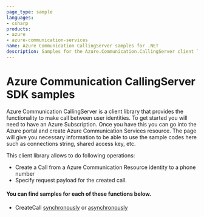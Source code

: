 ```yaml
---
page_type: sample
languages:
- csharp
products:
- azure
- azure-communication-services
name: Azure Communication CallingServer samples for .NET
description: Samples for the Azure.Communication.CallingServer client library
---
```


# Azure Communication CallingServer SDK samples

Azure Communication CallingServer is a client library that provides the functionality to make call between user identities.
To get started you will need to have an Azure Subscription. Once you have this you can go into the Azure portal and create Azure Communication Services resource. The page will give you necessary information to be able to use the sample codes here such as connections string, shared access key, etc.

This client library allows to do following operations:
 - Create a Call from a Azure Communication Resource identity to a phone number
 - Specify request payload for the created call.

 #### You can find samples for each of these functions below.
 - CreateCall [synchronously][sample_servercalling] or [asynchronously][sample_servercalling_async]

<!-- LINKS -->
[sample_servercalling]: https://github.com/Azure/azure-sdk-for-net/blob/a20e269162fa88a43e5ba0e5bb28f2e76c74a484/sdk/communication/Azure.Communication.CallingServer/samples/Sample1_CreateCall.md
[sample_servercalling_async]: https://github.com/Azure/azure-sdk-for-net/blob/a20e269162fa88a43e5ba0e5bb28f2e76c74a484/sdk/communication/Azure.Communication.CallingServer/samples/Sample1_CreateCallAsync.md
